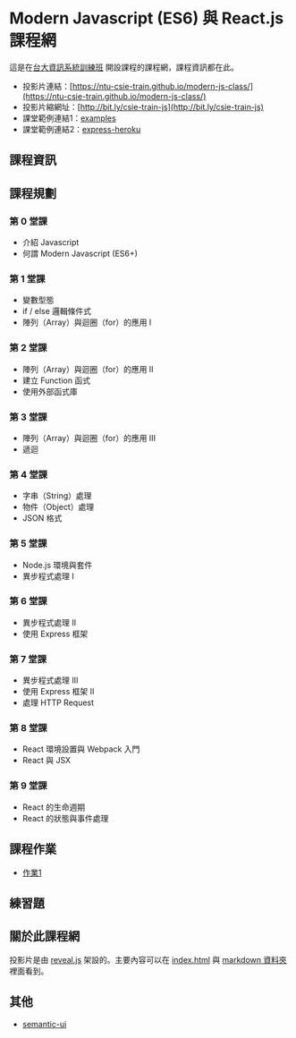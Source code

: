 # Modern Javascript (ES6) 與 React.js 課程網
這是在[台大資訊系統訓練班](http://train.csie.ntu.edu.tw/train/) 開設課程的課程網，課程資訊都在此。
 * 投影片連結：[https://ntu-csie-train.github.io/modern-js-class/](https://ntu-csie-train.github.io/modern-js-class/)
 * 投影片縮網址：[http://bit.ly/csie-train-js](http://bit.ly/csie-train-js)
 * 課堂範例連結1：[examples](/examples)
 * 課堂範例連結2：[express-heroku](https://github.com/godgunman/express-heroku)

## 課程資訊

## 課程規劃
  ### 第 0 堂課
  * 介紹 Javascript
  * 何謂 Modern Javascript (ES6+)
  ### 第 1 堂課
  * 變數型態
  * if / else 邏輯條件式
  * 陣列（Array）與迴圈（for）的應用 I
  ### 第 2 堂課
  * 陣列（Array）與迴圈（for）的應用 II
  * 建立 Function 函式
  * 使用外部函式庫
  ### 第 3 堂課
  * 陣列（Array）與迴圈（for）的應用 III
  * 遞迴
  ### 第 4 堂課
  * 字串（String）處理
  * 物件（Object）處理
  * JSON 格式
  ### 第 5 堂課
  * Node.js 環境與套件
  * 異步程式處理 I
  ### 第 6 堂課
  * 異步程式處理 II
  * 使用 Express 框架
  ### 第 7 堂課
  * 異步程式處理 III
  * 使用 Express 框架 II
  * 處理 HTTP Request
  ### 第 8 堂課
  * React 環境設置與 Webpack 入門
  * React 與 JSX
  ### 第 9 堂課
  * React 的生命週期
  * React 的狀態與事件處理

## 課程作業
 * [作業1](/markdown/homework1.md)


## 練習題

## 關於此課程網
投影片是由 [reveal.js](https://github.com/hakimel/reveal.js/) 架設的。主要內容可以在 [index.html](./index.html) 與 [markdown 資料夾](./markdown) 裡面看到。 

## 其他
 * [semantic-ui](https://semantic-ui.com/)